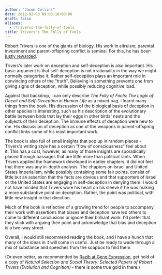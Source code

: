 ```yaml
---
author: "Jason Collins"
date: 2012-02-03 09:08:10+00:00
draft: false
aliases:
  - /triverss-the-folly-of-fools
title: Trivers's The Folly of Fools
---
```


Robert Trivers is one of the giants of biology. His work in altruism, parental investment and parent-offspring conflict is seminal. For this, he has been [justly rewarded](https://www.jasoncollins.blog/a-nobel-prize-for-biology/).

Trivers's later work on deception and self-deception is also important. His basic argument is that self-deception is not irrationality in the way we might normally categorise it. Rather self-deception plays an important role in convincing others of the "truth". Believing in something prevents one from giving signs of deception, while possibly reducing cognitive load.

Against that backdrop, I can only describe *The Folly of Fools: The Logic of Deceit and Self-Deception in Human Life* as a mixed bag. I learnt many things from the book. His discussion of the biological basis of deception in other species is interesting, such as his description of the evolutionary battle between birds that lay their eggs in other birds' nests and the subjects of their deception. The immune effects of deception were new to me. His discussion of deception as one of the weapons in parent-offspring conflict links some of his most important work.

The book is also full of small insights that pop up in random places - Trivers's writing style has a certain "flow of consciousness" feel about it. This has a cost, however, as many of those insights are sporadically placed through passages that are little more than political rants. When Trivers applied the framework developed in earlier chapters, it did not feel that there was any in-depth analysis. The chapters on Israel and United States imperialism, while possibly containing some fair points, consist of little but an assertion that the facts are obvious and that supporters of Israel or the United States are engaging in self-deception in denying them. I would not have minded that Trivers wore his heart on his sleeve if he was making a more substantive point on deception. Rather, the point was political, with little new insight in that direction.

Much of the book is reflective of a growing trend for people to accompany their work with assertions that biases and deception have led others to come to different conclusions or ignore their brilliant work. I'd prefer that they stick with arguing their point and acknowledge that bias and deception is a two-way street.

Overall, I would still recommend reading the book, and I have a hunch that many of the ideas in it will come in useful. Just be ready to wade through a mix of substance and speeches from the soapbox to find them.

(Or even better, as recommended by [Razib at Gene Expression](http://blogs.discovermagazine.com/gnxp/2011/12/the-evolutionary-necessity-of-lying/), get hold of a copy of *Natural Selection and Social Theory: Selected Papers of Robert Trivers (Evolution and Cognition)* - there is some true gold in there.)
